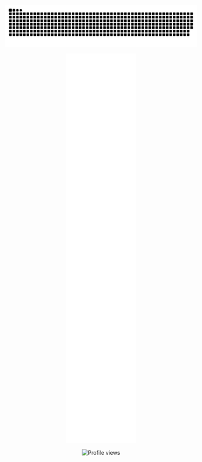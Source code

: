 <div align="center">
<picture>
  <source media="(prefers-color-scheme: dark)" srcset="https://github.com/Adrien35240/AdrienDev35240/blob/snake/github-snake-dark.svg">
  <source media="(prefers-color-scheme: light)" srcset="https://github.com/Adrien35240/AdrienDev35240/blob/snake/github-snake.svg">
  <img alt="github-snake" src="https://github.com/Adrien35240/AdrienDev35240/blob/snake/github-snake.svg">
</picture>

[![Metrics](/github-metrics.svg)](https://github.com/Adrien35240)

![Profile views](https://komarev.com/ghpvc/?username=Adrien35240&style=plastic)
</div>